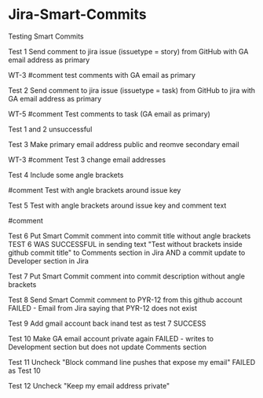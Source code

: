 # Jira-Smart-Commits

Testing Smart Commits

Test 1
Send comment to jira issue (issuetype = story) from GitHub with GA email address as primary

WT-3 #comment test comments with GA email as primary

Test 2
Send comment to jira issue (issuetype = task) from GitHub to jira with GA email address as primary

WT-5 #comment Test comments to task (GA email as primary)

Test 1 and 2 unsuccessful

Test 3
Make primary email address public and reomve secondary email 

WT-3 #comment Test 3 change email addresses

Test 4
Include some angle brackets

<WT-3> #comment Test with angle brackets around issue key

Test 5
Test with angle brackets around issue key and comment text

<WT-3> #comment <Test with angle brackets around issue key and comment text>

Test 6
Put Smart Commit comment into commit title without angle brackets
TEST 6 WAS SUCCESSFUL in sending text "Test without brackets inside github commit title" to Comments section in Jira AND a commit update to Developer section in Jira

Test 7
Put Smart Commit comment into commit description without angle brackets

Test 8
Send Smart Commit comment to PYR-12 from this github account
FAILED - Email from Jira saying that PYR-12 does not exist

Test 9
Add gmail account back inand test as test 7
SUCCESS

Test 10
Make GA email account private again
FAILED - writes to Development section but does not update Comments section

Test 11
Uncheck "Block command line pushes that expose my email"
FAILED as Test 10

Test 12
Uncheck "Keep my email address private"

